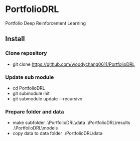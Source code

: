 # PortfolioDRL
Portfolio Deep Reinforcement Learning

## Install
### Clone repository
* git clone https://github.com/woodychang0611/PortfolioDRL
### Update sub module
* cd PortfolioDRL
* git submodule init
* git submodule update --recursive
### Prepare folder and data
* make subfolder .\PortfolioDRL\data .\PortfolioDRL\results .\PortfolioDRL\models
* copy data to data folder .\PortfolioDRL\data
